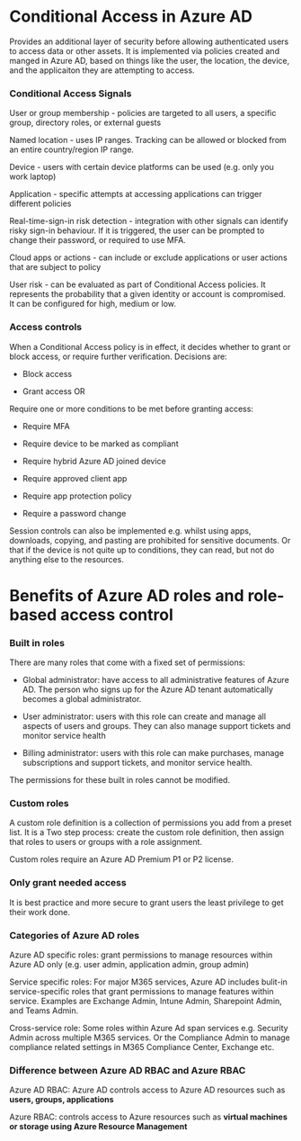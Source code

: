 # Conditional Access in Azure AD

Provides an additional layer of security before allowing authenticated users to access data or other assets. It is implemented via policies created and manged in Azure AD, based on things like the user, the location, the device, and the applicaiton they are attempting to access.

### Conditional Access Signals

User or group membership - policies are targeted to all users, a specific group, directory roles, or external guests

Named location - uses IP ranges. Tracking can be allowed or blocked from an entire country/region IP range.

Device - users with certain device platforms can be used (e.g. only you work laptop)

Application - specific attempts at accessing applications can trigger different policies

Real-time-sign-in risk detection - integration with other signals can identify risky sign-in behaviour. If it is triggered, the user can be prompted to change their password, or required to use MFA.

Cloud apps or actions - can include or exclude applications or user actions that are subject to policy

User risk - can be evaluated as part of Conditional Access policies. It represents the probability that a given identity or account is compromised. It can be configured for high, medium or low.

### Access controls

When a Conditional Access policy is in effect, it decides whether to grant or block access, or require further verification. Decisions are:

- Block access

- Grant access OR

Require one or more conditions to be met before granting access:

- Require MFA

- Require device to be marked as compliant

- Require hybrid Azure AD joined device

- Require approved client app

- Require app protection policy

- Require a password change

Session controls can also be implemented e.g. whilst using apps, downloads, copying, and pasting are prohibited for sensitive documents. Or that if the device is not quite up to conditions, they can read, but not do anything else to the resources.

# Benefits of Azure AD roles and role-based access control

### Built in roles

There are many roles that come with a fixed set of permissions:

- Global administrator: have access to all administrative features of Azure AD. The person who signs up for the Azure AD tenant automatically becomes a global administrator.

- User administrator: users with this role can create and manage all aspects of users and groups. They can also manage support tickets and monitor service health

- Billing administrator: users with this role can make purchases, manage subscriptions and support tickets, and monitor service health.

The permissions for these built in roles cannot be modified.

### Custom roles

A custom role definition is a collection of permissions you add from a preset list. It is a Two step process: create the custom role definition, then assign that roles to users or groups with a role assignment.

Custom roles require an Azure AD Premium P1 or P2 license.

### Only grant needed access

It is best practice and more secure to grant users the least privilege to get their work done.

### Categories of Azure AD roles

Azure AD specific roles: grant permissions to manage resources within Azure AD only (e.g. user admin, application admin, group admin)

Service specific roles: For major M365 services, Azure AD includes bulit-in service-specific roles that grant permissions to manage features within service. Examples are Exchange Admin, Intune Admin, Sharepoint Admin, and Teams Admin.

Cross-service role: Some roles within Azure Ad span services e.g. Security Admin across multiple M365 services. Or the Compliance Admin to manage compliance related settings in M365 Compliance Center, Exchange etc.

### Difference between Azure AD RBAC and Azure RBAC

Azure AD RBAC: Azure AD controls access to Azure AD resources such as **users, groups, applications**

Azure RBAC: controls access to Azure resources such as **virtual machines or storage using Azure Resource Management**

